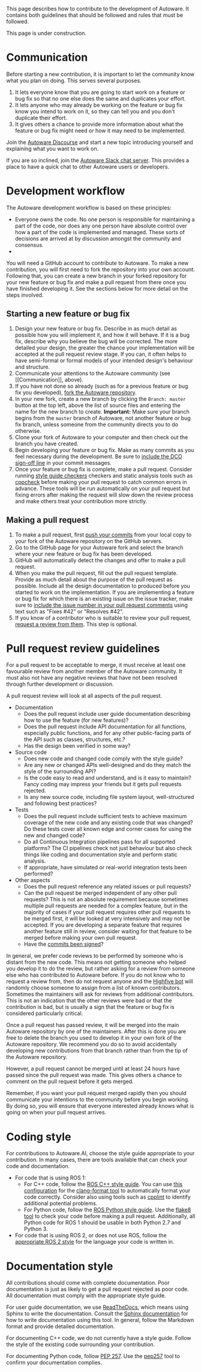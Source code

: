 This page describes how to contribute to the development of Autoware.
It contains both guidelines that should be followed and rules that must be followed.

This page is under construction.

# Communication

Before starting a new contribution, it is important to let the community know what you plan on doing.
This serves several purposes.

1. It lets everyone know that you are going to start work on a feature or bug fix so that no one else does the same and duplicates your effort.
1. It lets anyone who may already be working on the feature or bug fix know you intend to work on it, so they can tell you and you don't duplicate their effort.
1. It gives others a chance to provide more information about what the feature or bug fix might need or how it may need to be implemented.

Join the [Autoware Discourse](https://discourse.ros.org/c/autoware) and start a new topic introducing yourself and explaining what you want to work on.

If you are so inclined, join the [Autoware Slack chat server](https://autoware.herokuapp.com/).
This provides a place to have a quick chat to other Autoware users or developers.


# Development workflow

The Autoware development workflow is based on these principles:

- Everyone owns the code.
  No one person is responsible for maintaining a part of the code, nor does any one person have absolute control over how a part of the code is implemented and managed.
  These sorts of decisions are arrived at by discussion amongst the community and consensus.
- 

You will need a GitHub account to contribute to Autoware.
To make a new contribution, you will first need to fork the repository into your own account.
Following that, you can create a new branch in your forked repository for your new feature or bug fix and make a pull request from there once you have finished developing it.
See the sections below for more detail on the steps involved.

## Starting a new feature or bug fix

1. Design your new feature or bug fix.
   Describe in as much detail as possible how you will implement it, and how it will behave.
   If it is a bug fix, describe why you believe the bug will be corrected.
   The more detailed your design, the greater the chance your implementation will be accepted at the pull request review stage.
   If you can, it often helps to have semi-formal or formal models of your intended design's behaviour and structure.
1. Communicate your attentions to the Autoware community (see [[Communication]], above).
1. If you have not done so already (such as for a previous feature or bug fix you developed), [fork the Autoware repository](https://guides.github.com/activities/forking/).
1. In your new fork, create a new branch by clicking the `Branch: master` button at the top left, above the list of source files and entering the name for the new branch to create.
   **Important:** Make sure your branch begins from the `master` branch of Autoware, not another feature or bug fix branch, unless someone from the community directs you to do otherwise.
1. Clone your fork of Autoware to your computer and then check out the branch you have created.
1. Begin developing your feature or bug fix. Make as many commits as you feel necessary during the development. Be sure to [include the DCO sign-off line](https://github.com/probot/dco) in your commit messages.
1. Once your feature or bug fix is complete, make a pull request.
   Consider running [style guide checkers](#codingstyle) checkers and static analysis tools such as [cppcheck](http://cppcheck.sourceforge.net/) before making your pull request to catch common errors in advance.
   These tools will be run automatically on your pull request but fixing errors after making the request will slow down the review process and make others treat your contribution more strictly.


## Making a pull request

1. To make a pull request, first [push your commits](https://guides.github.com/activities/forking/) from your local copy to your fork of the Autoware repository on the GitHub servers.
1. Go to the GitHub page for your Autoware fork and select the branch where your new feature or bug fix has been developed.
1. GitHub will automatically detect the changes and offer to make a pull request.
1. When you make the pull request, fill out the pull request template.
   Provide as much detail about the purpose of the pull request as possible.
   Include all the design documentation to produced before you started to work on the implementation.
   If you are implementing a feature or bug fix for which there is an existing issue on the issue tracker, make sure to [include the issue number in your pull request comments](https://help.github.com/en/articles/closing-issues-using-keywords) using text such as "Fixes #42" or "Resolves #42".
1. If you know of a contributor who is suitable to review your pull request, [request a review from them](https://help.github.com/en/articles/requesting-a-pull-request-review).
   This step is optional.


# Pull request review guidelines

For a pull request to be acceptable to merge, it must receive at least one favourable review from another member of the Autoware community.
It must also not have any negative reviews that have not been resolved through further development or discussion.

A pull request review will look at all aspects of the pull request.

- Documentation
  - Does the pull request include user guide documentation describing how to use the feature (for new features)?
  - Does the pull request include API documentation for all functions, especially public functions, and for any other public-facing parts of the API such as classes, structures, etc.?
  - Has the design been verified in some way?
- Source code
  - Does new code and changed code comply with the style guide?
  - Are any new or changed APIs well-designed and do they match the style of the surrounding API?
  - Is the code easy to read and understand, and is it easy to maintain?
    Fancy coding may impress your friends but it gets pull requests rejected.
  - Is any new source code, including file system layout, well-structured and following best practices?
- Tests
  - Does the pull request include sufficient tests to achieve maximum coverage of the new code and any existing code that was changed?
    Do these tests cover all known edge and corner cases for using the new and changed code?
  - Do all Continuous Integration pipelines pass for all supported platforms?
    The CI pipelines check not just behaviour but also check things like coding and documentation style and perform static analysis.
  - If appropriate, have simulated or real-world integration tests been performed?
- Other aspects
  - Does the pull request reference any related issues or pull requests?
  - Can the pull request be merged independent of any other pull requests?
    This is not an absolute requirement because sometimes multiple pull requests are needed for a complex feature, but in the majority of cases if your pull request requires other pull requests to be merged first, it will be looked at very intensively and may not be accepted.
    If you are developing a separate feature that requires another feature still in review, consider waiting for that feature to be merged before making your own pull request.
  - Have the [commits been signed](https://github.com/probot/dco)?

In general, we prefer code reviews to be performed by someone who is distant from the new code.
This means not getting someone who helped you develop it to do the review, but rather asking for a review from someone else who has contributed to Autoware before.
If you do not know who to request a review from, then do not request anyone and the [Highfive bot](https://github.com/rust-lang-nursery/highfive) will randomly choose someone to assign from a list of known contributors.
Sometimes the maintainers will ask for reviews from additional contributors.
This is not an indication that the other reviews were bad or that the contribution is bad, but is usually a sign that the feature or bug fix is considered particularly critical.

Once a pull request has passed review, it will be merged into the main Autoware repository by one of the maintainers.
After this is done you are free to delete the branch you used to develop it in your own fork of the Autoware repository.
We recommend you do so to avoid accidentally developing new contributions from that branch rather than from the tip of the Autoware repository.

However, a pull request cannot be merged until at least 24 hours have passed since the pull request was made.
This gives others a chance to comment on the pull request before it gets merged.

Remember, if you want your pull request merged rapidly then you should communicate your intentions to the community before you begin working.
By doing so, you will ensure that everyone interested already knows what is going on when your pull request arrives.


# <a name="codingstyle"></a>Coding style

For contributions to Autoware.AI, choose the style guide appropriate to your contribution.
In many cases, there are tools available that can check your code and documentation.

- For code that is using ROS 1:
  - For C++ code, follow the [ROS C++ style guide]().
    You can use [this configuration](https://github.com/davetcoleman/roscpp_code_format) for the [clang-format tool](https://clang.llvm.org/docs/ClangFormat.html) to automatically format your code correctly.
    Consider also using tools such as [cpplint](https://github.com/cpplint/cpplint) to identify additional potential problems.
  - For Python code, follow the [ROS Python style guide](http://wiki.ros.org/PyStyleGuide).
    Use the [flake8 tool](http://flake8.pycqa.org/en/latest/) to check your code before making a pull request.
    Additionally, all Python code for ROS 1 should be usable in both Python 2.7 and Python 3.
- For code that is using ROS 2, or does not use ROS, follow the [appropriate ROS 2 style](https://index.ros.org/doc/ros2/Contributing/Developer-Guide/#language-versions-and-code-format) for the language your code is written in.


# Documentation style

All contributions should come with complete documentation.
Poor documentation is just as likely to get a pull request rejected as poor code.
All documentation must comply with the appropriate style guide.

For user guide documentation, we use [ReadTheDocs](https://readthedocs.org/), which means using Sphinx to write the documentation.
Consult the [Sphinx documentation](https://docs.readthedocs.io/en/latest/intro/getting-started-with-sphinx.html) for how to write documentation using this tool.
In general, follow the Markdown format and provide detailed documentation.

For documenting C++ code, we do not currently have a style guide.
Follow the style of the existing code surrounding your contribution.

For documenting Python code, follow [PEP 257](https://www.python.org/dev/peps/pep-0257/).
Use the [pep257](https://pypi.org/project/pep257/) tool to confirm your documentation complies.